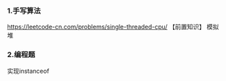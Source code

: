 ### 1.手写算法

https://leetcode-cn.com/problems/single-threaded-cpu/
【前置知识】
 模拟
 堆


### 2.编程题

实现instanceof

